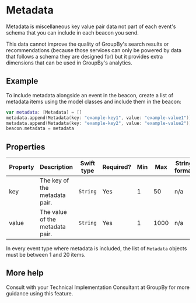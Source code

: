 # Metadata

Metadata is miscellaneous key value pair data not part of each event's schema that you can include in each beacon you send.

This data cannot improve the quality of GroupBy's search results or recommendations (because those services can only be powered by data that follows a schema they are designed for) but it provides extra dimensions that can be used in GroupBy's analytics.

## Example

To include metadata alongside an event in the beacon, create a list of metadata items using the model classes and include them in the beacon:

```swift
var metadata: [Metadata] = []
metadata.append(Metadata(key: "example-key1", value: "example-value1"))
metadata.append(Metadata(key: "example-key2", value: "example-value2"))
beacon.metadata = metadata
```

## Properties

| Property | Description | Swift type | Required? | Min | Max | String format |
| -------- | ----------- | --------- | --------- | --- | --- | ------------- |
| key | The key of the metadata pair. | `String` | Yes | 1 | 50 | n/a |
| value | The value of the metadata pair. | `String` | Yes | 1 | 1000 | n/a |

In every event type where metadata is included, the list of `Metadata` objects must be between 1 and 20 items.

## More help

Consult with your Technical Implementation Consultant at GroupBy for more guidance using this feature.
